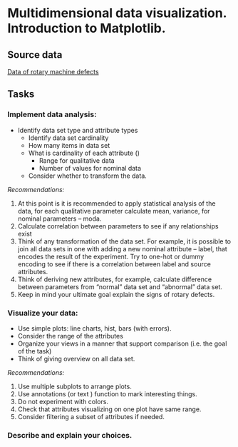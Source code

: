 # Multidimensional data visualization. Introduction to Matplotlib.

## Source data 
[Data of rotary machine defects](https://www.kaggle.com/datasets/kazakovyurii/data-of-rotary-machine-defects)


## Tasks
### Implement data analysis: 
  - Identify data set type and attribute types
	- Identify data set cardinality 
   	- How many items in data set
    - What is cardinality of each attribute ()
      - Range for qualitative data
      - Number of values for nominal data
    - Consider whether to transform the data.

*Recommendations:*
  1. At this point is it is recommended to apply statistical analysis of the data, for each qualitative parameter calculate mean, variance, for nominal parameters – moda.
  2. Calculate correlation between parameters to see if any relationships exist
  3. Think of any transformation of the data set. For example, it is possible to join all data sets in one with adding a new nominal attribute – label, that encodes the result of the experiment. Try to one-hot or dummy encoding to see if there is a correlation between label and source attributes. 
  4. Think of deriving new attributes, for example, calculate difference between parameters from “normal” data set and “abnormal” data set.
  5. Keep in mind your ultimate goal explain the signs of rotary defects. 


### Visualize your data:
  - Use simple plots: line charts, hist, bars (with errors). 
  - Consider the range of the attributes
  - Organize your views in a manner that support comparison (i.e. the goal of the task) 
  - Think of giving overview on all data set.

*Recommendations:*
  1. Use multiple subplots to arrange plots.
  2. Use annotations (or text ) function to mark interesting things.
  3. Do not experiment with colors.
  4. Check that attributes visualizing on one plot have same range.
  5. Consider filtering a subset of attributes if needed. 

### Describe and explain your choices.